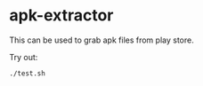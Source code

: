 # apk-extractor

This can be used to grab apk files from play store.

Try out: 

```shell
./test.sh
```